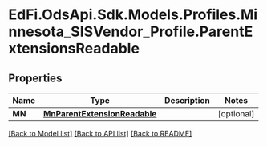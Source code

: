 # EdFi.OdsApi.Sdk.Models.Profiles.Minnesota_SISVendor_Profile.ParentExtensionsReadable
## Properties

Name | Type | Description | Notes
------------ | ------------- | ------------- | -------------
**MN** | [**MnParentExtensionReadable**](MnParentExtensionReadable.md) |  | [optional] 

[[Back to Model list]](../README.md#documentation-for-models) [[Back to API list]](../README.md#documentation-for-api-endpoints) [[Back to README]](../README.md)

